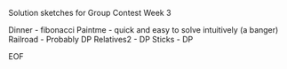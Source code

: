 Solution sketches for Group Contest Week 3

Dinner - fibonacci
Paintme - quick and easy to solve intuitively (a banger)
Railroad - Probably DP
Relatives2 - DP
Sticks - DP

EOF
